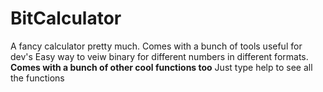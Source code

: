 # BitCalculator
A fancy calculator pretty much.
Comes with a bunch of tools useful for dev's
Easy way to veiw binary for different numbers in different formats.
**Comes with a bunch of other cool functions too**
Just type help to see all the functions
